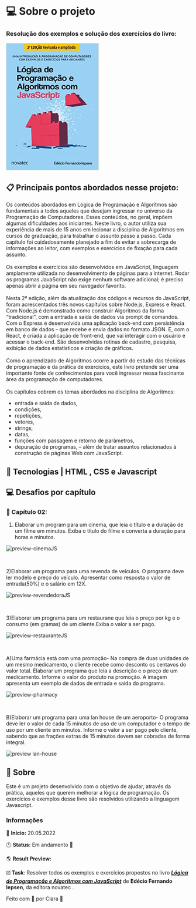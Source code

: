 # 💻 Sobre o projeto
### Resolução dos exemplos e solução dos exercícios do livro:

!['Book cover'](https://github.com/Clara-Pacheco/Logica-de-Programa-o-e-Algoritmos-com-JavaScript/blob/main/book-cover.jpg)

## 📋 Principais pontos abordados nesse projeto:

Os conteúdos abordados em Lógica de Programação e Algoritmos são fundamentais a todos aqueles que desejam ingressar no universo da Programação de Computadores. Esses conteúdos, no geral, impõem algumas dificuldades aos iniciantes. Neste livro, o autor utiliza sua experiência de mais de 15 anos em lecionar a disciplina de Algoritmos em cursos de graduação, para trabalhar o assunto passo a passo. Cada capítulo foi cuidadosamente planejado a fim de evitar a sobrecarga de informações ao leitor, com exemplos e exercícios de fixação para cada assunto.  
<br>
Os exemplos e exercícios são desenvolvidos em JavaScript, linguagem amplamente utilizada no desenvolvimento de páginas para a internet. Rodar os programas JavaScript não exige nenhum software adicional; é preciso apenas abrir a página em seu navegador favorito.  
<br>
Nesta 2ª edição, além da atualização dos códigos e recursos do JavaScript, foram acrescentados três novos capítulos sobre Node.js, Express e React. Com Node.js é demonstrado como construir Algoritmos da forma “tradicional”, com a entrada e saída de dados via prompt de comandos. Com o Express é desenvolvida uma aplicação back-end com persistência em banco de dados – que recebe e envia dados no formato JSON. E, com o React, é criada a aplicação de front-end, que vai interagir com o usuário e acessar o back-end. São desenvolvidas rotinas de cadastro, pesquisa, exibição de dados estatísticos e criação de gráficos.  
<br>
Como o aprendizado de Algoritmos ocorre a partir do estudo das técnicas de programação e da prática de exercícios, este livro pretende ser uma importante fonte de conhecimentos para você ingressar nessa fascinante área da programação de computadores.  
<br>
Os capítulos cobrem os temas abordados na disciplina de Algoritmos:  
- entrada e saída de dados,
- condições,
- repetições,
- vetores,
- strings,
- datas,
- funções com passagem e retorno de parâmetros,
- depuração de programas,
– além de tratar assuntos relacionados à construção de páginas Web com JavaScript.


## 🧪 Tecnologias | HTML , CSS e Javascript  


## 💻 Desafios por capítulo

### 📕 Capítulo 02:

1) Elaborar um program para um cinema, que leia o título e a duração de um filme em minutos. Exiba o título do filme e converta a duração para horas e minutos.  

![preview-cinemaJS](https://github.com/Clara-Pacheco/Logica-de-Programacao-e-Algoritmos-com-JavaScript/blob/main/cinemaJS.png)

<br>

2)Elaborar um programa para uma revenda de veículos. O programa deve ler modelo e preço do veículo. Apresentar como resposta o valor de entrada(50%) e o salário em 12X.  

![preview-revendedoraJS](https://github.com/Clara-Pacheco/Logica-de-Programacao-e-Algoritmos-com-JavaScript/blob/main/revendaVeiculosJS.png)

<br>  

3)Elaborar um programa para um restaurane que leia o preço por kg e o consumo (em gramas) de um cliente.Exiba o valor a ser pago.  

![preview-restauranteJS](https://github.com/Clara-Pacheco/Logica-de-Programacao-e-Algoritmos-com-JavaScript/blob/main/restauranteJS.png)

<br>

A)Uma farmácia está com uma promoção- Na compra de duas unidades de um mesmo medicamento, o cliente recebe como desconto os centavos do valor total. Elaborar um programa que leia a descrição e o preço de um medicamento. Informe o valor do produto na promoção. A imagem apresenta um exemplo de dados de entrada e saída do programa.  

![preview-pharmacy](https://github.com/Clara-Pacheco/Logica-de-Programacao-e-Algoritmos-com-JavaScript/blob/main/assets/farmaciaJS.png)

<br>

B)Elaborar um programa para uma lan house de um aeroporto- O programa deve ler o valor de cada 15 minutos de uso de um computador e o tempo de uso por um cliente em minutos. Informe o valor a ser pago pelo cliente, sabendo que as frações extras de 15 minutos devem ser cobradas de forma integral.

![preview lan-house](https://github.com/Clara-Pacheco/Logica-de-Programacao-e-Algoritmos-com-JavaScript/blob/main/assets/lan-house.png)
##  📕 Sobre  

<p>Este é um projeto desenvolvido com o objetivo de ajudar, através da prática, aqueles que querem melhorar a lógica de programação. Os exercícios e exemplos desse livro são resolvidos utilizando a linguagem Javascript.

### Informações  

📅 **Início:** 20.05.2022

🕛 **Status:** Em andamento 📆

🌎 **Result Preview: []()**
 
☑️ **Task**: Resolver todos os exemplos e exercícios propostos no livro <a href="https://www.novatec.com.br/livros/logica-programacao-algoritmos-com-javascript-2ed/">***Lógica de Programação e Algoritmos com JavaScript***</a> de **Edécio Fernando lepsen**, da editora novatec .

Feito com 💜 por Clara 🚀
</p>
